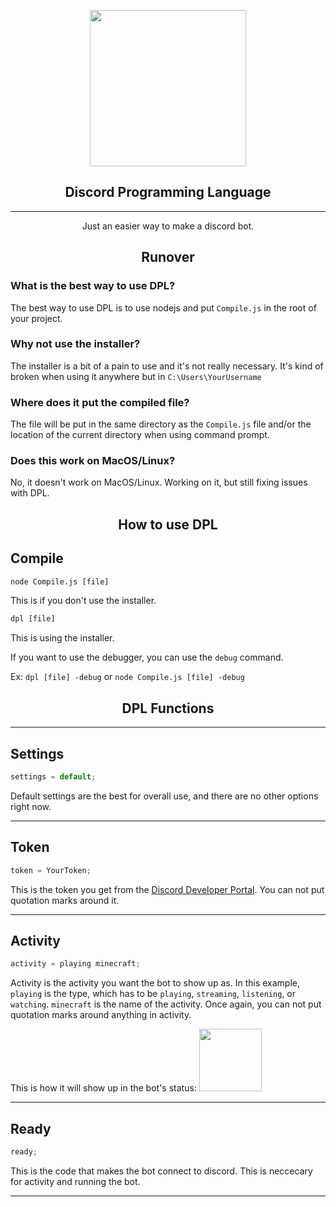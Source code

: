 <p align="center">
  <img src="https://github.com/ThatError404/DPL/raw/master/DPL.png" width="250"/>
</p>
<h2 align="center" width="200"><b>Discord Programming Language</b></h2>

------


<p align="center">Just an easier way to make a discord bot.</p>

<h2 align="center">Runover</h2>

### What is the best way to use DPL?

The best way to use DPL is to use nodejs and put `Compile.js` in the root of your project.

### Why not use the installer?

The installer is a bit of a pain to use and it's not really necessary. It's kind of broken when using it anywhere but in `C:\Users\YourUsername`

### Where does it put the compiled file?
The file will be put in the same directory as the `Compile.js` file and/or the location of the current directory when using command prompt.

### Does this work on MacOS/Linux?
No, it doesn't work on MacOS/Linux. Working on it, but still fixing issues with DPL.

<h2 align="center">How to use DPL</h2>

## Compile

```cmd
node Compile.js [file]
```

This is if you don't use the installer.

```cmd
dpl [file]
```

This is using the installer.

If you want to use the debugger, you can use the `debug` command.

Ex: `dpl [file] -debug` or `node Compile.js [file] -debug`

<h2 align="center">DPL Functions</h2>

------

## Settings

```js
settings = default;
```

Default settings are the best for overall use, and there are no other options right now.

------

## Token

```js
token = YourToken;
```

This is the token you get from the [Discord Developer Portal](https://discordapp.com/developers/applications/me). You can not put quotation marks around it.

------

## Activity

```js
activity = playing minecraft;
```

Activity is the activity you want the bot to show up as. In this example, `playing` is the type, which has to be `playing`, `streaming`, `listening`, or `watching`. `minecraft` is the name of the activity. Once again, you can not put quotation marks around anything in activity.

This is how it will show up in the bot's status:  <img src="https://github.com/ThatError404/DPL/blob/master/DPL-ActivityExample.png?raw=true" width="100">

------

## Ready

```js
ready;
```

This is the code that makes the bot connect to discord. This is neccecary for activity and running the bot.

------
